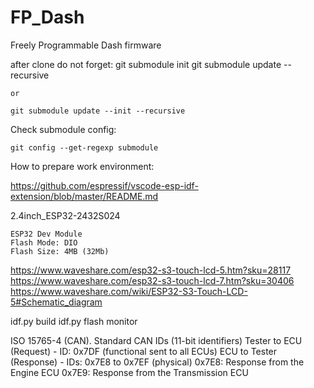  # FP_Dash
Freely Programmable Dash firmware

after clone do not forget:
	git submodule init
	git submodule update --recursive

	or

	git submodule update --init --recursive

Check submodule config:

	git config --get-regexp submodule

How to prepare work environment:

https://github.com/espressif/vscode-esp-idf-extension/blob/master/README.md

2.4inch_ESP32-2432S024

	ESP32 Dev Module
	Flash Mode: DIO
	Flash Size: 4MB (32Mb)
	
https://www.waveshare.com/esp32-s3-touch-lcd-5.htm?sku=28117
https://www.waveshare.com/esp32-s3-touch-lcd-7.htm?sku=30406
https://www.waveshare.com/wiki/ESP32-S3-Touch-LCD-5#Schematic_diagram

idf.py build
idf.py flash monitor

ISO 15765-4 (CAN).
Standard CAN IDs (11-bit identifiers)
Tester to ECU (Request) - ID: 0x7DF (functional sent to all ECUs)
ECU to Tester (Response) - IDs: 0x7E8 to 0x7EF (physical)
		0x7E8: Response from the Engine ECU
		0x7E9: Response from the Transmission ECU

